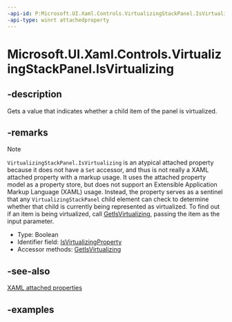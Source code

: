 ```yaml
---
-api-id: P:Microsoft.UI.Xaml.Controls.VirtualizingStackPanel.IsVirtualizing
-api-type: winrt attachedproperty
---
```


# Microsoft.UI.Xaml.Controls.VirtualizingStackPanel.IsVirtualizing

<!--
see GetIsVirtualizing
-->


## -description

Gets a value that indicates whether a child item of the panel is virtualized.

## -remarks

> [!NOTE]
> `VirtualizingStackPanel.IsVirtualizing` is an atypical attached property because it does not have a `Set` accessor, and thus is not really a XAML attached property with a markup usage. It uses the attached property model as a property store, but does not support an Extensible Application Markup Language (XAML) usage. Instead, the property serves as a sentinel that any `VirtualizingStackPanel` child element can check to determine whether that child is currently being represented as virtualized. To find out if an item is being virtualized, call [GetIsVirtualizing](virtualizingstackpanel_getisvirtualizing_1946654319.md), passing the item as the input parameter.

<ul><li>Type: Boolean</li><li>Identifier field: <a href="/uwp/api/windows.ui.xaml.controls.virtualizingstackpanel.isvirtualizingproperty">IsVirtualizingProperty</a></li><li>Accessor methods: <a href="/uwp/api/windows.ui.xaml.controls.virtualizingstackpanel.getisvirtualizing">GetIsVirtualizing</a></li></ul>

## -see-also

[XAML attached properties](/windows/uwp/xaml-platform/attached-properties-overview)

## -examples


